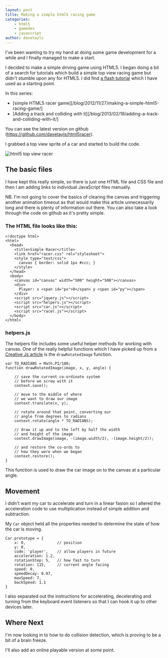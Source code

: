 ```yaml
---
layout: post
title: Making a simple html5 racing game
categories:
    - html5
    - gamedev
    - javascript
author: davetayls
---
```


I've been wanting to try my hand at doing some game development for a while and I finally managed to make a start.

I decided to make a simple driving game using HTML5. I began doing a bit of a search for tutorials which build a simple top view racing game but didn't stumble upon any for HTML5. I did find [a flash tutorial](http://www.emanueleferonato.com/2007/05/15/create-a-flash-racing-game-tutorial/) which I have used as a starting point.

In this series:

 - [simple HTML5 racer game][/blog/2012/11/27/making-a-simple-html5-racing-game/]
 - [Adding a track and colliding with it][/blog/2013/02/19/adding-a-track-and-colliding-with-it/]

You can see the latest version on github (<https://github.com/davetayls/html5racer>).

I grabbed a top view sprite of a car and started to build the code.

![html5 top view racer](https://lh4.googleusercontent.com/-gN4Z6GZyw0I/UBh0dE3XkYI/AAAAAAAArOQ/sLmurCojpWg/s800/Screen%2520Shot%25202012-07-22%2520at%252013.51.57.png)

The basic files
--

I have kept this really simple, so there is just one HTML file and CSS file and then I am adding links to individual JavaScript files manually.

NB. I'm not going to cover the basics of clearing the canvas and triggering another animation timeout as that would make this article unnecessarily long and there is plenty of information out there. You can also take a look through the code on github as it's pretty simple.

### The HTML file looks like this:

    <!doctype html>
    <html>
      <head>
        <title>Simple Racer</title>
        <link href="racer.css" rel="stylesheet">
        <style type="text/css">
          canvas { border: solid 1px #ccc; }
        </style>
      </head>
      <body>
        <canvas id="canvas" width="500" height="500"></canvas>
        <div>
          Player: x <span id="px">0</span> y <span id="py"></span>
        </div>
        <script src="jquery.js"></script>
        <script src="helpers.js"></script>
        <script src="car.js"></script>
        <script src="racer.js"></script>
      </body>
    </html>


### helpers.js

The helpers file includes some useful helper methods for working with canvas. One of the really helpful functions which I have picked up from a [Creative Js article](http://creativejs.com/2012/01/day-10-drawing-rotated-images-into-canvas/) is the `drawRotatedImage` function.

    var TO_RADIANS = Math.PI/180;
    function drawRotatedImage(image, x, y, angle) {

        // save the current co-ordinate system
        // before we screw with it
        context.save();

        // move to the middle of where
        // we want to draw our image
        context.translate(x, y);

        // rotate around that point, converting our
        // angle from degrees to radians
        context.rotate(angle * TO_RADIANS);

        // draw it up and to the left by half the width
        // and height of the image
        context.drawImage(image, -(image.width/2), -(image.height/2));

        // and restore the co-ords to
        // how they were when we began
        context.restore();
    }

This function is used to draw the car image on to the canvas at a particular angle.


Movement
--

I didn't want my car to accelerate and turn in a linear fasion so I altered the acceleration code to use multiplication instead of simple addition and subtraction.

My `Car` object held all the properties needed to determine the state of how the car is moving.

	Car.prototype = {
		x: 0,              // position
		y: 0,
		code: 'player',    // allow players in future
		acceleration: 1.2,
		rotationStep: 5,   // how fast to turn
		rotation: 115,     // current angle facing
		speed: 0,
		speedDecay: 0.97,
		maxSpeed: 7,
		backSpeed: 1.1
	}



I also separated out the instructions for accelerating, decelerating and turning from the keyboard event listeners so that I can hook it up to other devices later.

Where Next
--

I'm now looking in to how to do collision detection, which is proving to be a bit of a brain freeze.

I'll also add an online playable version at some point.





